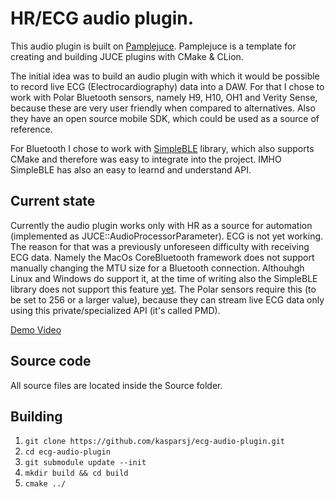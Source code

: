 # HR/ECG audio plugin.

This audio plugin is built on [Pamplejuce](https://github.com/sudara/pamplejuce/actions). 
Pamplejuce is a template for creating and building JUCE plugins with CMake & CLion.

The initial idea was to build an audio plugin with which it would be possible to record live ECG (Electrocardiography) data into a DAW. For that I chose to work with Polar Bluetooth sensors, namely H9, H10, OH1 and Verity Sense, because these are very user friendly when compared to alternatives. Also they have an open source mobile SDK, which could be used as a source of reference.

For Bluetooth I chose to work with [SimpleBLE](https://github.com/OpenBluetoothToolbox/SimpleBLE) library, which also supports CMake and therefore was easy to integrate into the project. IMHO SimpleBLE has also an easy to learnd and understand API.

## Current state

Currently the audio plugin works only with HR as a source for automation (implemented as JUCE::AudioProcessorParameter). ECG is not yet working. The reason for that was a previously unforeseen difficulty with receiving ECG data. Namely the MacOs CoreBluetooth framework does not support manually changing the MTU size for a Bluetooth connection. Althouhgh Linux and Windows do support it, at the time of writing also the SimpleBLE library does not support this feature [yet](https://github.com/OpenBluetoothToolbox/SimpleBLE/issues/83). The Polar sensors require this (to be set to 256 or a larger value), because they can stream live ECG data only using this private/specialized API (it's called PMD).

[Demo Video](https://www.youtube.com/watch?v=l_BRtQtrjJE)

## Source code

All source files are located inside the Source folder.

## Building

1. `git clone https://github.com/kasparsj/ecg-audio-plugin.git`
2. `cd ecg-audio-plugin`
3. `git submodule update --init`
4. `mkdir build && cd build`
5. `cmake ../`

